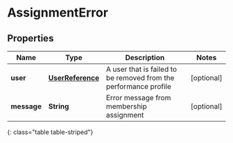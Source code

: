 # AssignmentError


## Properties

| Name | Type | Description | Notes |
| ------------ | ------------- | ------------- | ------------- |
| **user** | [**UserReference**](UserReference) | A user that is failed to be removed from the performance profile |  [optional] |
| **message** | **String** | Error message from membership assignment |  [optional] |
{: class="table table-striped"}



